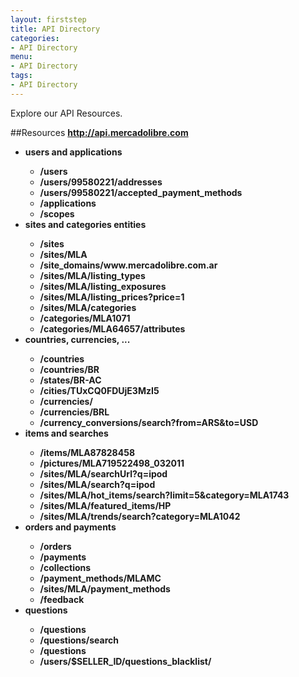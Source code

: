 ```yaml
---
layout: firststep
title: API Directory
categories: 
- API Directory
menu:
- API Directory
tags: 
- API Directory
---
```



Explore our API Resources.

##Resources
<strong>http://api.mercadolibre.com<strong>
<ul  class='ch-list parameters'>
  <li>users and applications</li>
  <ul>
    <li>/users</li>
    <li>/users/99580221/addresses</li>
    <li>/users/99580221/accepted_payment_methods</li>
    <li>/applications</li>
    <li>/scopes</li>
  </ul>
  <li>sites and categories entities</li>
  <ul>
    <li>/sites</li>
    <li>/sites/MLA</li>
    <li>/site_domains/www.mercadolibre.com.ar</li>
    <li>/sites/MLA/listing_types</li>
    <li>/sites/MLA/listing_exposures</li>
    <li>/sites/MLA/listing_prices?price=1</li>
    <li>/sites/MLA/categories</li>
    <li>/categories/MLA1071</li>
    <li>/categories/MLA64657/attributes</li>
  </ul>
  <li>countries, currencies, ...</li>
  <ul>
      <li>/countries</li>
      <li>/countries/BR</li>
      <li>/states/BR-AC</li>
      <li>/cities/TUxCQ0FDUjE3MzI5</li>
      <li>/currencies/</li>
      <li>/currencies/BRL</li>
      <li>/currency_conversions/search?from=ARS&amp;to=USD</li>
  </ul>
  <li>items and searches</li>
  <ul>
    <li>/items/MLA87828458</li>
    <li>/pictures/MLA719522498_032011</li>
    <li>/sites/MLA/searchUrl?q=ipod</li>
    <li>/sites/MLA/search?q=ipod</li>
    <li>/sites/MLA/hot_items/search?limit=5&amp;category=MLA1743</li>
    <li>/sites/MLA/featured_items/HP</li>
    <li>/sites/MLA/trends/search?category=MLA1042</li>
  </ul>
  <li>orders and payments</li>
  <ul>
    <li>/orders</li>
    <li>/payments</li>
    <li>/collections</li>
    <li>/payment_methods/MLAMC</li>
    <li>/sites/MLA/payment_methods</li>
    <li>/feedback</li>
  </ul>
  <li>questions</li>
  <ul>
    <li>/questions</li>
    <li>/questions/search</li>
    <li>/questions</li>
    <li>/users/$SELLER_ID/questions_blacklist/</li>
  </ul>
</ul>



